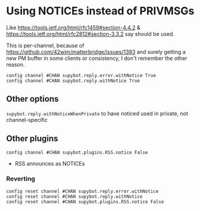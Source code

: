 # Using NOTICEs instead of PRIVMSGs

Like https://tools.ietf.org/html/rfc1459#section-4.4.2 & https://tools.ietf.org/html/rfc2812#section-3.3.2 say should be used.

This is per-channel, because of https://github.com/42wim/matterbridge/issues/1393 and surely getting a new PM buffer in some clients or consistency, I don't remember the other reason.

```
config channel #CHAN supybot.reply.error.withNotice True
config channel #CHAN supybot.reply.withNotice True
```

## Other options

`supybot.reply.withNoticeWhenPrivate` to have noticed used in private, not
channel-specific

## Other plugins

```
config channel #CHAN supybot.plugins.RSS.notice False
```

* RSS announces as NOTICEs

### Reverting

```
config reset channel #CHAN supybot.reply.error.withNotice
config reset channel #CHAN supybot.reply.withNotice
config reset channel #CHAN supybot.plugins.RSS.notice False
```
